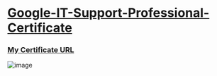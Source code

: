 # [Google-IT-Support-Professional-Certificate](https://www.coursera.org/professional-certificates/google-it-support)

### [My Certificate URL](https://www.coursera.org/professional-certificates/google-it-automation)

![image](https://user-images.githubusercontent.com/98630446/156113853-492d75fd-7094-4af9-985b-40aa6ac67b05.png)
